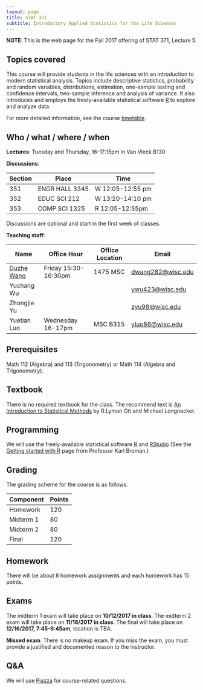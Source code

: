 ```yaml
---
layout: page
title: STAT 371
subtitle: Introductory Applied Statistics for the Life Sciences
---
```


**NOTE**: This is the web page for the Fall 2017 offering of STAT 371, Lecture 5.

## Topics covered

This course will provide students in the life sciences with an introduction to modern statistical analysis. Topics include descriptive statistics, probability and random variables, distributions, estimation, one-sample testing and confidence intervals, two-sample inference and analysis of variance. It also introduces and employs the freely-available statistical software [R](https://cran.r-project.org) to explore and analyze data.

For more detailed information, see the course [timetable](https://dzwang91.github.io/stat371/timetable/).

## Who / what / where / when

**Lectures**: Tuesday and Thursday, 16-17:15pm in Van Vleck B130

**Discussions**:

| Section | Place | Time |
|---------|-------|------|
| 351     | ENGR HALL 3345 | W 12:05-12:55 pm |
| 352     | EDUC SCI 212 | W 13:20-14:10 pm |
| 353     | COMP SCI 1325 | R 12:05-12:55pm |

Discussions are optional and start in the first week of classes.   

**Teaching staff**:

| Name          | Office Hour        | Office Location | Email           |
|---------------|--------------------|-----------------|-----------------|
| [Duzhe Wang](http://pages.cs.wisc.edu/~duzhe/)  | Friday 15:30-16:30pm | 1475 MSC | dwang282@wisc.edu |
| Yuchang Wu   |       |     | ywu423@wisc.edu    | 
| Zhongjie Yu  |       |       | zyu98@wisc.edu  |
| Yuetian Luo  | Wednesday 16-17pm  |  MSC B315    | yluo86@wisc.edu |



## Prerequisites

Math 112 (Algebra) and 113 (Trigonometry) or Math 114 (Algebra and Trigonometry).
 

## Textbook
There is no required textbook for the class. The recommend text is [An Introduction to Statistical Methods](https://www.amazon.com/Introduction-Statistical-Analysis-Available-Enhanced/dp/0495017582) by R.Lyman Ott and Michael Longnecker. 

## Programming 

We will use the freely-available statistical software [R](cran.r-project.org) and [RStudio](https://www.rstudio.com/) (See the [Getting started with R](https://www.biostat.wisc.edu/~kbroman/teaching/stat371/R.html) page from Professor Karl Broman.) 


## Grading
The grading scheme for the course is as follows:

| Component  | Points  |
|-------------|-----|
| Homework  | 120 |
| Midterm  1 | 80 |
| Midterm 2   | 80 |
| Final | 120 |

## Homework

There will be about 8 homework assignments and each homework has 15 points. 

## Exams

The midterm 1 exam will take place on **10/12/2017 in class**. The midterm 2 exam will take place on **11/16/2017 in class**. The final will take place on **12/16/2017, 7:45-9:45am**, location is TBA. 

**Missed exam**. There is no makeup exam. If you miss the exam, you must provide a justified and documented reason to the instructor. 


## Q&A
We will use [Piazza](https://piazza.com/wisc/fall2017/stat3715fa17/home) for course-related questions. 

